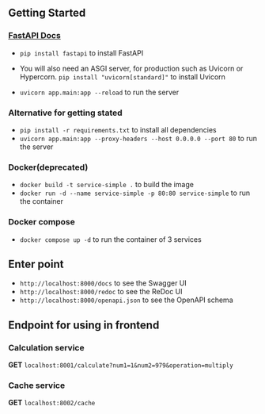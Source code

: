 ## Getting Started

### [FastAPI Docs](https://fastapi.tiangolo.com/)

-   `pip install fastapi` to install FastAPI

-   You will also need an ASGI server, for production such as Uvicorn or Hypercorn.
    `pip install "uvicorn[standard]"` to install Uvicorn

-   `uvicorn app.main:app --reload` to run the server

### Alternative for getting stated

-   `pip install -r requirements.txt` to install all dependencies
-   `uvicorn app.main:app --proxy-headers --host 0.0.0.0 --port 80` to run the server

### Docker(deprecated)

-   `docker build -t service-simple .` to build the image
-   `docker run -d --name service-simple -p 80:80 service-simple` to run the container

### Docker compose
- `docker compose up -d` to run the container of 3 services

## Enter point
-   `http://localhost:8000/docs` to see the Swagger UI
-   `http://localhost:8000/redoc` to see the ReDoc UI
-   `http://localhost:8000/openapi.json` to see the OpenAPI schema

## Endpoint for using in frontend
### Calculation service
**GET** `localhost:8001/calculate?num1=1&num2=979&operation=multiply`
### Cache service
**GET** `localhost:8002/cache`
